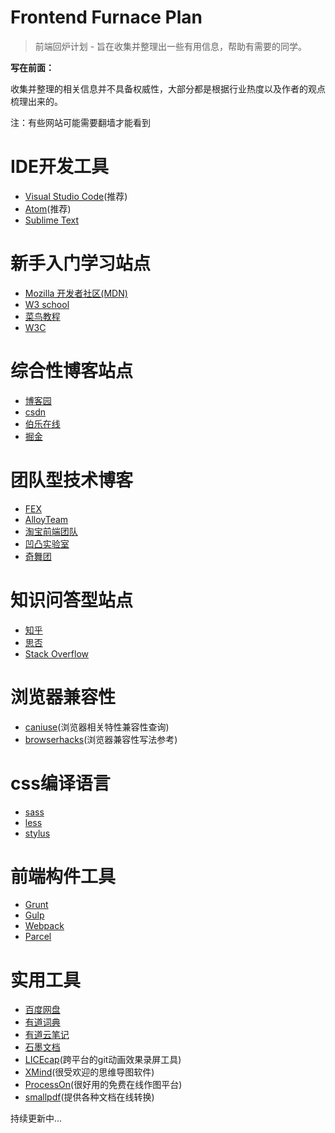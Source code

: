 # Frontend Furnace Plan
> 前端回炉计划 - 旨在收集并整理出一些有用信息，帮助有需要的同学。

**写在前面：**

收集并整理的相关信息并不具备权威性，大部分都是根据行业热度以及作者的观点梳理出来的。

注：有些网站可能需要翻墙才能看到

# IDE开发工具

- [Visual Studio Code](https://code.visualstudio.com/)(推荐)
- [Atom](https://atom.io/)(推荐)
- [Sublime Text](https://www.sublimetext.com/)

# 新手入门学习站点

- [Mozilla 开发者社区(MDN)](https://developer.mozilla.org/zh-CN/)
- [W3 school](http://www.w3school.com.cn/)
- [菜鸟教程](http://www.runoob.com/)
- [W3C](https://www.w3.org/standards/)

# 综合性博客站点

- [博客园](https://www.cnblogs.com/)
- [csdn](https://www.csdn.net/)
- [伯乐在线](http://www.jobbole.com/)
- [掘金](https://juejin.im/)

# 团队型技术博客

- [FEX](http://fex.baidu.com/)
- [AlloyTeam](http://www.alloyteam.com/)
- [淘宝前端团队](http://taobaofed.org/)
- [凹凸实验室](https://aotu.io/)
- [奇舞团](https://75team.com/)

# 知识问答型站点

- [知乎](https://www.zhihu.com/)
- [思否](https://segmentfault.com/)
- [Stack Overflow](https://stackoverflow.com/)


# 浏览器兼容性

- [caniuse](https://caniuse.com/)(浏览器相关特性兼容性查询)
- [browserhacks](http://browserhacks.com/)(浏览器兼容性写法参考)

# css编译语言

- [sass](http://sass-lang.com/)
- [less](http://lesscss.org/)
- [stylus](http://stylus-lang.com/)

# 前端构件工具

- [Grunt](https://gruntjs.com/)
- [Gulp](https://gulpjs.com/)
- [Webpack](https://webpack.js.org/)
- [Parcel](https://parceljs.org/)

# 实用工具

- [百度网盘](https://pan.baidu.com/)
- [有道词典](http://cidian.youdao.com/)
- [有道云笔记](http://note.youdao.com/)
- [石墨文档](https://shimo.im/)
- [LICEcap](https://www.cockos.com/licecap/)(跨平台的git动画效果录屏工具)
- [XMind](https://www.xmind.cn/)(很受欢迎的思维导图软件)
- [ProcessOn](https://www.processon.com/)(很好用的免费在线作图平台)
- [smallpdf](https://smallpdf.com/)(提供各种文档在线转换)

持续更新中...
